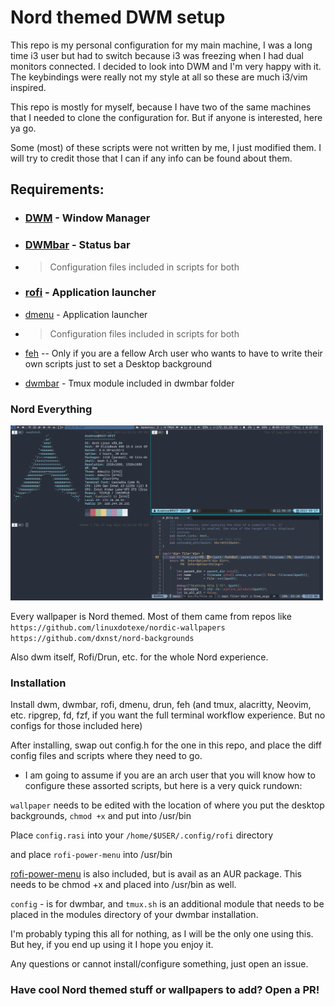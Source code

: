 # Nord themed DWM setup

This repo is my personal configuration for my main machine, I was a long time i3 user but had to switch because i3 was freezing when I had dual monitors connected. I decided to look into DWM and I'm very happy with it. The keybindings were really not my style at all so these are much i3/vim inspired. 

This repo is mostly for myself, because I have two of the same machines that I needed to clone the configuration for. But if anyone is interested, here ya go. 

Some (most) of these scripts were not written by me, I just modified them. I will try to credit those that I can if any info can be found about them. 


## Requirements:
 - ### [DWM](https://dwm.suckless.org/) - Window Manager

 - ### [DWMbar](https://github.com/joestandring/dwm-bar) - Status bar
  - > Configuration files included in scripts for both


 - ### [rofi](https://github.com/davatorium/rofi) - Application launcher

  - [dmenu](https://tools.suckless.org/dmenu/) - Application launcher

 - > Configuration files included in scripts for both

 - [feh](https://wiki.archlinux.org/title/feh) -- Only if you are a fellow Arch user who wants to have to write their own scripts just to set a Desktop background

 - [dwmbar](https://github.com/joestandring/dwm-bar) - Tmux module included in dwmbar folder

### Nord Everything
<img src=/screenshots/dwm.png width="500px">

Every wallpaper is Nord themed. Most of them came from repos like \
`https://github.com/linuxdotexe/nordic-wallpapers`
`https://github.com/dxnst/nord-backgrounds`

Also dwm itself, Rofi/Drun, etc. for the whole Nord experience.

### Installation

Install dwm, dwmbar, rofi, dmenu, drun, feh (and tmux, alacritty, Neovim, etc. ripgrep, fd, fzf, if you want the full terminal workflow experience. But no configs for those included here)

 After installing, swap out config.h for the one in this repo, and place the diff config files and scripts where they need to go.

- I am going to assume if you are an arch user that you will know how to configure these assorted scripts, but here is a very quick rundown:

 `wallpaper` needs to be edited with the location of where you put the desktop backgrounds, `chmod +x` and put into /usr/bin

Place `config.rasi` into your `/home/$USER/.config/rofi` directory

and place `rofi-power-menu` into /usr/bin

[rofi-power-menu](https://github.com/jluttine/rofi-power-menu) is also included, but is avail as an AUR package. This needs to be chmod +x and placed into /usr/bin as well.

`config` - is for dwmbar, and `tmux.sh` is an additional module that needs to be placed in the modules directory of your dwmbar installation.


I'm probably typing this all for nothing, as I will be the only one using this. But hey, if you end up using it I hope you enjoy it.

Any questions or cannot install/configure something, just open an issue.


### Have cool Nord themed stuff or wallpapers to add? Open a PR!

